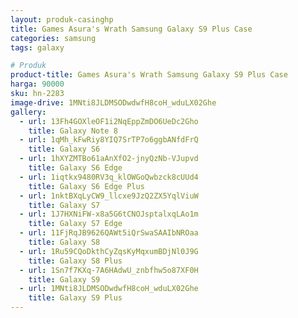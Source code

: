 ```yaml
---
layout: produk-casinghp
title: Games Asura's Wrath Samsung Galaxy S9 Plus Case
categories: samsung
tags: galaxy

# Produk
product-title: Games Asura's Wrath Samsung Galaxy S9 Plus Case
harga: 90000
sku: hn-2283
image-drive: 1MNti8JLDMSODwdwfH8coH_wduLX02Ghe
gallery:
  - url: 13Fh4GOXleOF1i2NqEppZmDO6UeDc2Gho
    title: Galaxy Note 8
  - url: 1qMh_kFwRiy8YIQ7SrTP7o6ggbANfdFrQ
    title: Galaxy S6
  - url: 1hXYZMTBo61aAnXfO2-jnyQzNb-VJupvd
    title: Galaxy S6 Edge
  - url: 1iqtkx9480RV3q_klOWGoQwbzck8cUUd4
    title: Galaxy S6 Edge Plus
  - url: 1nktBXqLyCW9_llcxe9JzQ2ZX5YqlViuW
    title: Galaxy S7
  - url: 1J7HXNiFW-x8a5G6tCNOJsptalxqLAo1m
    title: Galaxy S7 Edge
  - url: 11FjRqJB9626QAWt5iQrSwaSAAIbNROaa
    title: Galaxy S8
  - url: 1Ru59CQoDkthCyZqsKyMqxumBDjNl0J9G
    title: Galaxy S8 Plus
  - url: 1Sn7f7KXq-7A6HAdwU_znbfhw5o87XF0H
    title: Galaxy S9
  - url: 1MNti8JLDMSODwdwfH8coH_wduLX02Ghe
    title: Galaxy S9 Plus
---
```

